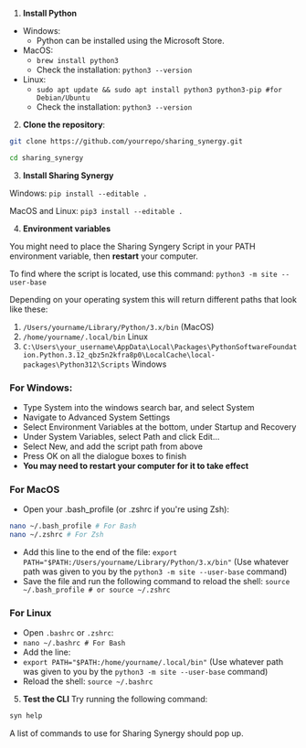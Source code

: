 1. **Install Python**
- Windows:
	- Python can be installed using the Microsoft Store.
- MacOS:
	-	`brew install python3`
	-	Check the installation: `python3 --version`
-	Linux:
	-	`sudo apt update && sudo apt install python3 python3-pip #for Debian/Ubuntu`
	-	Check the installation: `python3 --version`


2.  **Clone the repository**:

```bash
git clone https://github.com/yourrepo/sharing_synergy.git

cd sharing_synergy
```

3. **Install Sharing Synergy**

Windows:
`pip install --editable .`

MacOS and Linux:
`pip3 install --editable .`

4. **Environment variables**

You might need to place the Sharing Syngery Script in your PATH environment variable, then **restart** your computer.

To find where the script is located, use this command:
```python3 -m site --user-base```

Depending on your operating system this will return different paths that look like these:
1. `/Users/yourname/Library/Python/3.x/bin` (MacOS)
2. `/home/yourname/.local/bin` Linux
3. `C:\Users\your_username\AppData\Local\Packages\PythonSoftwareFoundation.Python.3.12_qbz5n2kfra8p0\LocalCache\local-packages\Python312\Scripts` Windows

### For Windows:
- Type System into the windows search bar, and select System
- Navigate to Advanced System Settings
- Select Environment Variables at the bottom, under Startup and Recovery
- Under System Variables, select Path and click Edit...
- Select New, and add the script path from above
- Press OK on all the dialogue boxes to finish
- **You may need to restart your computer for it to take effect**

### For MacOS
- Open your .bash_profile (or .zshrc if you're using Zsh):
```bash
nano ~/.bash_profile # For Bash
nano ~/.zshrc # For Zsh
```
- Add this line to the end of the file: `export PATH="$PATH:/Users/yourname/Library/Python/3.x/bin"` (Use whatever path was given to you by the ```python3 -m site --user-base``` command)
- Save the file and run the following command to reload the shell: ```source ~/.bash_profile # or source ~/.zshrc```

### For Linux
- Open `.bashrc` or `.zshrc`:
- ```nano ~/.bashrc # For Bash```
- Add the line:
- ```export PATH="$PATH:/home/yourname/.local/bin"```  (Use whatever path was given to you by the ```python3 -m site --user-base``` command)
- Reload the shell: `source ~/.bashrc`

5. **Test the CLI**
Try running the following command:
```bash
syn help
```

A list of commands to use for Sharing Synergy should pop up.